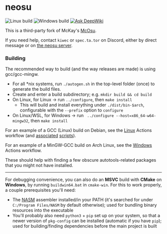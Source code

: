 # neosu

![Linux build](https://github.com/kiwec/neosu/actions/workflows/linux-multiarch.yml/badge.svg) ![Windows build](https://github.com/kiwec/neosu/actions/workflows/win-multiarch.yml/badge.svg) [![Ask DeepWiki](https://deepwiki.com/badge.svg)](https://deepwiki.com/kiwec/neosu)

This is a third-party fork of McKay's [McOsu](https://store.steampowered.com/app/607260/McOsu/).

If you need help, contact `kiwec` or `spec.ta.tor` on Discord, either by direct message or on [the neosu server](https://discord.com/invite/YWPBFSpH8v).

### Building

The recommended way to build (and the way releases are made) is using gcc/gcc-mingw.

- For all *nix systems, run `./autogen.sh` in the top-level folder (once) to generate the build files.
- Create and enter a build subdirectory; e.g. `mkdir build && cd build`
- On Linux, for Linux -> run `../configure`, then `make install`
  - This will build and install everything under `./dist/bin-$arch`, configurable with the `--prefix` option to `configure`
- On Linux/WSL, for Windows -> run ` ../configure --host=x86_64-w64-mingw32`, then `make install`

For an example of a GCC (Linux) build on Debian, see the [Linux](https://github.com/kiwec/neosu/blob/master/.github/workflows/linux-multiarch.yml) Actions workflow (and [associated](https://github.com/kiwec/neosu/blob/master/.github/workflows/docker/Dockerfile) [scripts](https://github.com/kiwec/neosu/blob/master/.github/workflows/docker/build.sh)).

For an example of a MinGW-GCC build on Arch Linux, see the [Windows](https://github.com/kiwec/neosu/blob/master/.github/workflows/win-multiarch.yml) Actions workflow.

These should help with finding a few obscure autotools-related packages that you might not have installed.

---

For debugging convenience, you can also do an **MSVC** build with **CMake** on **Windows**, by running `buildwin64.bat` in `cmake-win`. For this to work properly, a couple prerequisites you'll need:

- The [NASM](https://nasm.us/) assembler installed/in your PATH (it's searched for under `C:/Program Files/NASM` by default otherwise); used for bundling binary resources into the executable
- You'll probably also need `python3` + `pip` set up on your system, so that a newer version of `pkg-config` can be installed (automatic if you have `pip`); used for building/finding dependencies before the main project is built
